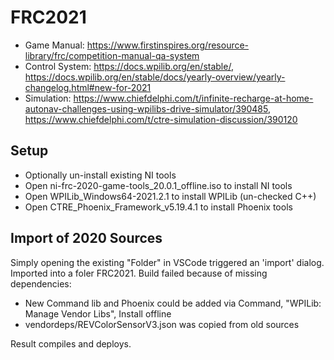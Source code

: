 FRC2021
=======

 * Game Manual: https://www.firstinspires.org/resource-library/frc/competition-manual-qa-system
 * Control System:  https://docs.wpilib.org/en/stable/, https://docs.wpilib.org/en/stable/docs/yearly-overview/yearly-changelog.html#new-for-2021
 * Simulation: https://www.chiefdelphi.com/t/infinite-recharge-at-home-autonav-challenges-using-wpilibs-drive-simulator/390485, https://www.chiefdelphi.com/t/ctre-simulation-discussion/390120


Setup
-----

 * Optionally un-install existing NI tools
 * Open ni-frc-2020-game-tools_20.0.1_offline.iso to install NI tools
 * Open WPILib_Windows64-2021.2.1 to install WPILib (un-checked C++)
 * Open CTRE_Phoenix_Framework_v5.19.4.1 to install Phoenix tools
 
Import of 2020 Sources
----------------------

Simply opening the existing "Folder" in VSCode triggered an 'import' dialog.
Imported into a foler FRC2021.
Build failed because of missing dependencies:

 * New Command lib and Phoenix could be added via Command, "WPILib: Manage Vendor Libs", Install offline
 * vendordeps/REVColorSensorV3.json was copied from old sources
 
 Result compiles and deploys.
